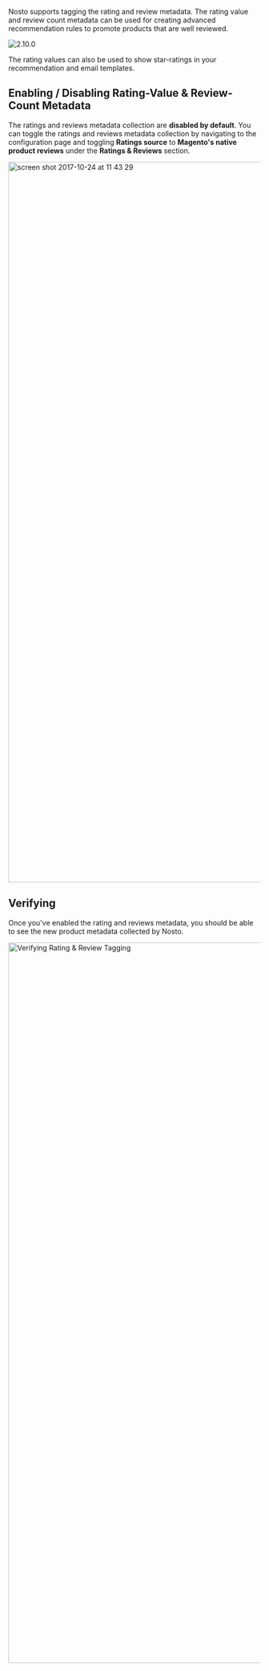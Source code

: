 Nosto supports tagging the rating and review metadata. The rating value and review count metadata can be used for creating advanced recommendation rules to promote products that are well reviewed.

![2.10.0](https://img.shields.io/badge/nosto-2.10.0-green.svg)

The rating values can also be used to show star-ratings in your recommendation and email templates.

## Enabling / Disabling Rating-Value & Review-Count Metadata

The ratings and reviews metadata collection are **disabled by default**. You can toggle the ratings and reviews metadata collection by navigating to the configuration page and toggling **Ratings source** to **Magento's native product reviews** under the **Ratings & Reviews** section.

<img width="1440" alt="screen shot 2017-10-24 at 11 43 29" src="https://user-images.githubusercontent.com/327432/31933016-961ee0c2-b8b0-11e7-880f-04727edc73df.png">

## Verifying

Once you've enabled the rating and reviews metadata, you should be able to see the new product metadata collected by Nosto.

<img width="1440" alt="Verifying Rating & Review Tagging" src="https://user-images.githubusercontent.com/327432/31933333-7b487910-b8b1-11e7-9534-b9b4f7f29d93.png">

